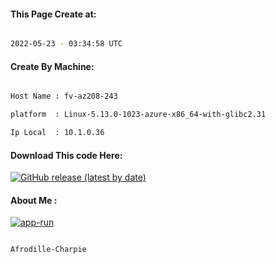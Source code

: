 
   
#### This Page Create at:

```bash

2022-05-23 - 03:34:58 UTC

```

#### Create By Machine:

```bash

Host Name : fv-az208-243

platform  : Linux-5.13.0-1023-azure-x86_64-with-glibc2.31

Ip Local  : 10.1.0.36

```
#### Download This code Here:

[![GitHub release (latest by date)](https://img.shields.io/github/v/release/Afrodille-Charpie/App-Run-1?style=for-the-badge&label=Download)](https://github.com/Afrodille-Charpie/App-Run-1/releases) 

</p> 

#### About Me :

[![app-run](https://github.com/Afrodille-Charpie/App-Run-1/actions/workflows/app-run.yml/badge.svg)](https://github.com/Afrodille-Charpie/App-Run-1/actions/workflows/app-run.yml)

```bash

Afrodille-Charpie

```

